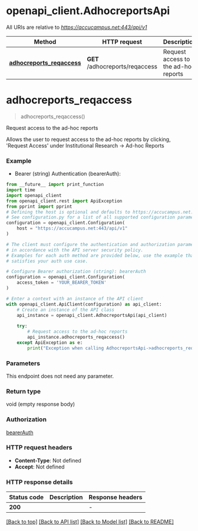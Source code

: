 # openapi_client.AdhocreportsApi

All URIs are relative to *https://accucampus.net:443/api/v1*

Method | HTTP request | Description
------------- | ------------- | -------------
[**adhocreports_reqaccess**](AdhocreportsApi.md#adhocreports_reqaccess) | **GET** /adhocreports/reqaccess | Request access to the ad-hoc reports


# **adhocreports_reqaccess**
> adhocreports_reqaccess()

Request access to the ad-hoc reports

Allows the user to request access to the ad-hoc reports by clicking, 'Request Access' under Institutional Research -> Ad-hoc Reports

### Example

* Bearer (string) Authentication (bearerAuth):
```python
from __future__ import print_function
import time
import openapi_client
from openapi_client.rest import ApiException
from pprint import pprint
# Defining the host is optional and defaults to https://accucampus.net:443/api/v1
# See configuration.py for a list of all supported configuration parameters.
configuration = openapi_client.Configuration(
    host = "https://accucampus.net:443/api/v1"
)

# The client must configure the authentication and authorization parameters
# in accordance with the API server security policy.
# Examples for each auth method are provided below, use the example that
# satisfies your auth use case.

# Configure Bearer authorization (string): bearerAuth
configuration = openapi_client.Configuration(
    access_token = 'YOUR_BEARER_TOKEN'
)

# Enter a context with an instance of the API client
with openapi_client.ApiClient(configuration) as api_client:
    # Create an instance of the API class
    api_instance = openapi_client.AdhocreportsApi(api_client)
    
    try:
        # Request access to the ad-hoc reports
        api_instance.adhocreports_reqaccess()
    except ApiException as e:
        print("Exception when calling AdhocreportsApi->adhocreports_reqaccess: %s\n" % e)
```

### Parameters
This endpoint does not need any parameter.

### Return type

void (empty response body)

### Authorization

[bearerAuth](../README.md#bearerAuth)

### HTTP request headers

 - **Content-Type**: Not defined
 - **Accept**: Not defined

### HTTP response details
| Status code | Description | Response headers |
|-------------|-------------|------------------|
**200** |  |  -  |

[[Back to top]](#) [[Back to API list]](../README.md#documentation-for-api-endpoints) [[Back to Model list]](../README.md#documentation-for-models) [[Back to README]](../README.md)

